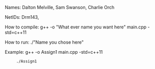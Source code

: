 Names: Dalton Melville, Sam Swanson, Charlie Orch

NetIDs: Drm143,

How to compile: g++ -o "What ever name you want here" main.cpp -std=c++11

How to run: ./"Name you chose here"


Example: g++ -o Assign1 main.cpp -std=c++11
         
         ./Assign1
